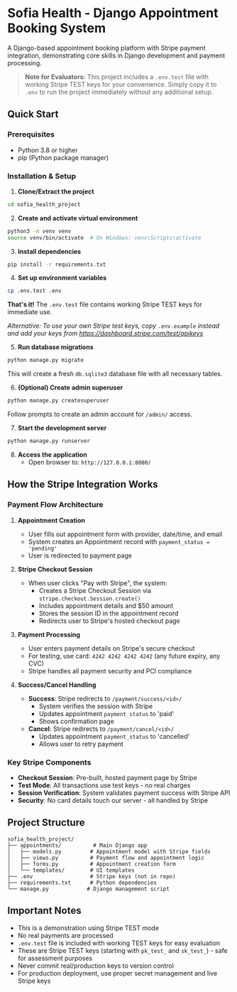 # Sofia Health - Django Appointment Booking System

A Django-based appointment booking platform with Stripe payment integration, demonstrating core skills in Django development and payment processing.

> **Note for Evaluators:** This project includes a `.env.test` file with working Stripe TEST keys for your convenience. Simply copy it to `.env` to run the project immediately without any additional setup.

## Quick Start

### Prerequisites
- Python 3.8 or higher
- pip (Python package manager)

### Installation & Setup

1. **Clone/Extract the project**
```bash
cd sofia_health_project
```

2. **Create and activate virtual environment**
```bash
python3 -m venv venv
source venv/bin/activate  # On Windows: venv\Scripts\activate
```

3. **Install dependencies**
```bash
pip install -r requirements.txt
```

4. **Set up environment variables**
```bash
cp .env.test .env
```
 **That's it!** The `.env.test` file contains working Stripe TEST keys for immediate use.

*Alternative: To use your own Stripe test keys, copy `.env.example` instead and add your keys from https://dashboard.stripe.com/test/apikeys*

5. **Run database migrations**
```bash
python manage.py migrate
```
This will create a fresh `db.sqlite3` database file with all necessary tables.

6. **(Optional) Create admin superuser**
```bash
python manage.py createsuperuser
```
Follow prompts to create an admin account for `/admin/` access.

7. **Start the development server**
```bash
python manage.py runserver
```

8. **Access the application**
   - Open browser to: `http://127.0.0.1:8000/`

## How the Stripe Integration Works

### Payment Flow Architecture

1. **Appointment Creation**
   - User fills out appointment form with provider, date/time, and email
   - System creates an Appointment record with `payment_status = 'pending'`
   - User is redirected to payment page

2. **Stripe Checkout Session**
   - When user clicks "Pay with Stripe", the system:
     - Creates a Stripe Checkout Session via `stripe.checkout.Session.create()`
     - Includes appointment details and $50 amount
     - Stores the session ID in the appointment record
     - Redirects user to Stripe's hosted checkout page

3. **Payment Processing**
   - User enters payment details on Stripe's secure checkout
   - For testing, use card: `4242 4242 4242 4242` (any future expiry, any CVC)
   - Stripe handles all payment security and PCI compliance

4. **Success/Cancel Handling**
   - **Success**: Stripe redirects to `/payment/success/<id>/`
     - System verifies the session with Stripe
     - Updates appointment `payment_status` to 'paid'
     - Shows confirmation page
   - **Cancel**: Stripe redirects to `/payment/cancel/<id>/`
     - Updates appointment `payment_status` to 'cancelled'
     - Allows user to retry payment

### Key Stripe Components

- **Checkout Session**: Pre-built, hosted payment page by Stripe
- **Test Mode**: All transactions use test keys - no real charges
- **Session Verification**: System validates payment success with Stripe API
- **Security**: No card details touch our server - all handled by Stripe

## Project Structure

```
sofia_health_project/
├── appointments/          # Main Django app
│   ├── models.py         # Appointment model with Stripe fields
│   ├── views.py          # Payment flow and appointment logic
│   ├── forms.py          # Appointment creation form
│   └── templates/        # UI templates
├── .env                  # Stripe keys (not in repo)
├── requirements.txt      # Python dependencies
└── manage.py            # Django management script
```

## Important Notes

- This is a demonstration using Stripe TEST mode
- No real payments are processed
- `.env.test` file is included with working TEST keys for easy evaluation
- These are Stripe TEST keys (starting with `pk_test_` and `sk_test_`) - safe for assessment purposes
- Never commit real/production keys to version control
- For production deployment, use proper secret management and live Stripe keys
